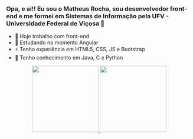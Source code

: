 ### Opa, e ai!! Eu sou o Matheus Rocha, sou desenvolvedor front-end e me formei em Sistemas de Informação pela UFV - Universidade Federal de Viçosa 👋


- 🔭 Hoje trabalho com front-end
- 🌱 Estudando no momento Angular
- ⚡ Tenho experiência em HTML5, CSS, JS e Bootstrap
- 💬 Tenho conhecimento em Java, C e Python

<div align="center">
  <a href="https://github.com/dideusmatheus">
  <img height="180em" src="https://github-readme-stats.vercel.app/api?username=dideusmatheus&show_icons=true&theme=dracula&include_all_commits=true&count_private=true"/>
  <img height="180em" src="https://github-readme-stats.vercel.app/api/top-langs/?username=dideusmatheus&layout=compact&langs_count=7&theme=dracula"/>
</div>

